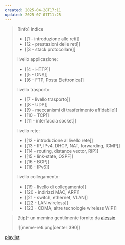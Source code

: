 ```yaml
---
created: 2025-04-28T17:11
updated: 2025-07-07T11:25
---
```

>[!info] indice
>- [[1 - introduzione alle reti]]
>- [[2 - prestazioni delle reti]]
>- [[3 - stack protocollare]]
>
>livello applicazione:
>- [[4 - HTTP]]
>- [[5 - DNS]]
>- [[6 - FTP, Posta Elettronica]]
>
>livello trasporto:
>- [[7 - livello trasporto]]
>- [[8 - UDP]]
>- [[9 - meccanismi di trasferimento affidabile]]
>- [[10 - TCP]]
>- [[11 - interfaccia socket]]
>
>livello rete:
>- [[12 - introduzione al livello rete]]
>- [[13 - IP, IPv4, DHCP, NAT, forwarding, ICMP]]
>- [[14 - routing, distance vector, RIP]]
>- [[15 - link-state, OSPF]]
>- [[16 - BGP]]
>- [[18 - IPv6]]
>
>livello collegamento:
>- [[19 - livello di collegamento]]
>- [[20 - indirizzi MAC, ARP]]
>- [[21 - switch, ethernet, VLAN]]
>- [[22 - LAN wireless]]
>- [[23 - CDMA, altre tecnologie wireless WIP]]

>[!tip]- un memino gentilmente fornito da [alessio](https://alem1105.github.io/Quartz/) 
>
>![[meme-reti.png|center|390]]

[playlist](https://open.spotify.com/playlist/5j3tPFzDzBE6FuPyoPhR5m?si=79b8f0785f804691)
